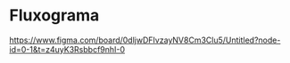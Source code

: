 # Fluxograma

https://www.figma.com/board/0dljwDFIvzayNV8Cm3Clu5/Untitled?node-id=0-1&t=z4uyK3Rsbbcf9nhI-0
